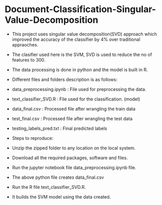 # Document-Classification-Singular-Value-Decomposition
* This project uses singular value decomposition(SVD) approach which improved the accuracy of the classifier by 4% over traditional
appraoches.
* The clasifier used here is the SVM, SVD is used to reduce the no of features to 300.
* The data processing is done in python and the model is built in R.

* Different files and folders description is as follows:
* data_preprocessing.ipynb : File used for preprocessing the data.
* text_classifier_SVD.R : File used for the classification. (model)
* data_final.csv : Processed file after wrangling the train data
* test_final.csv : Processed file after wrangling the test data
* testing_labels_pred.txt : Final predicted labels

* Steps to reproduce:
* Unzip the zipped folder to any location on the local system.
* Download all the required packages, software and files.
* Run the jupyter notebook file data_preprocessing.ipynb file.
* The above python file creates data_final.csv
* Run the R file text_classifier_SVD.R.
* It builds the SVM model using the data created.
